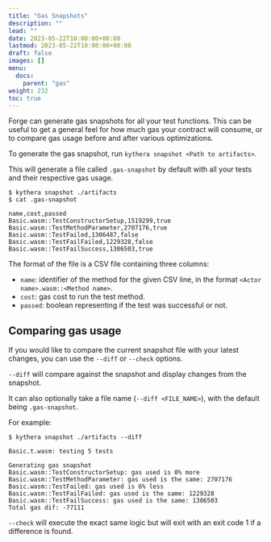 ```yaml
---
title: "Gas Snapshots"
description: ""
lead: ""
date: 2023-05-22T10:00:00+00:00
lastmod: 2023-05-22T10:00:00+00:00
draft: false
images: []
menu:
  docs:
    parent: "gas"
weight: 232
toc: true
---
```


Forge can generate gas snapshots for all your test functions. This can be useful to get a general feel for how much gas 
your contract will consume, or to compare gas usage before and after various optimizations.

To generate the gas snapshot, run `kythera snapshot <Path to artifacts>`.

This will generate a file called `.gas-snapshot` by default with all your tests and their respective gas usage.
```shell
$ kythera snapshot ./artifacts
$ cat .gas-snapshot

name,cost,passed
Basic.wasm::TestConstructorSetup,1519299,true
Basic.wasm::TestMethodParameter,2707176,true
Basic.wasm::TestFailed,1306487,false
Basic.wasm::TestFailFailed,1229328,false
Basic.wasm::TestFailSuccess,1306503,true
```

The format of the file is a CSV file containing three columns:
- `name`: identifier of the method for the given CSV line, in the format `<Actor name>.wasm::<Method name>`.
- `cost`: gas cost to run the test method.
- `passed`: boolean representing if the test was successful or not.

## Comparing gas usage

If you would like to compare the current snapshot file with your latest changes, you can use the `--diff` or `--check` options.

`--diff` will compare against the snapshot and display changes from the snapshot.

It can also optionally take a file name (`--diff <FILE_NAME>`), with the default being `.gas-snapshot`.

For example:
```shell
$ kythera snapshot ./artifacts --diff

Basic.t.wasm: testing 5 tests

Generating gas snapshot
Basic.wasm::TestConstructorSetup: gas used is 0% more
Basic.wasm::TestMethodParameter: gas used is the same: 2707176
Basic.wasm::TestFailed: gas used is 6% less
Basic.wasm::TestFailFailed: gas used is the same: 1229328
Basic.wasm::TestFailSuccess: gas used is the same: 1306503
Total gas dif: -77111
```

`--check` will execute the exact same logic but will exit with an exit code 1 if a difference is found.